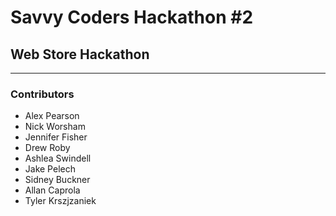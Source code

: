 # Savvy Coders Hackathon \#2
## Web Store Hackathon

---

### Contributors
+ Alex Pearson
+ Nick Worsham
+ Jennifer Fisher
+ Drew Roby
+ Ashlea Swindell
+ Jake Pelech
+ Sidney Buckner
+ Allan Caprola
+ Tyler Krszjzaniek